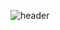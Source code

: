 ![header](https://capsule-render.vercel.app/api?type=rect&height=90&text=:Hello%20World!&color=20232A&fontColor=fff&fontAlign=28&fontAlignY=55&customColorList=0,2,2,5,30&animation=blinking)

